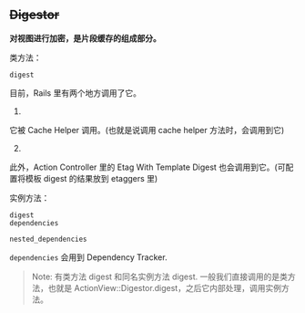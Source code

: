 ## ~~Digestor~~

**对视图进行加密，是片段缓存的组成部分。**

类方法：

```
digest
```

目前，Rails 里有两个地方调用了它。

1)
它被 Cache Helper 调用。(也就是说调用 cache helper 方法时，会调用到它)

2)
此外，Action Controller 里的 Etag With Template Digest 也会调用到它。(可配置将模板 digest 的结果放到 etaggers 里)

实例方法：

```
digest
dependencies

nested_dependencies
```

`dependencies` 会用到 Dependency Tracker.

> Note: 有类方法 digest 和同名实例方法 digest. 一般我们直接调用的是类方法，也就是 ActionView::Digestor.digest，之后它内部处理，调用实例方法。
